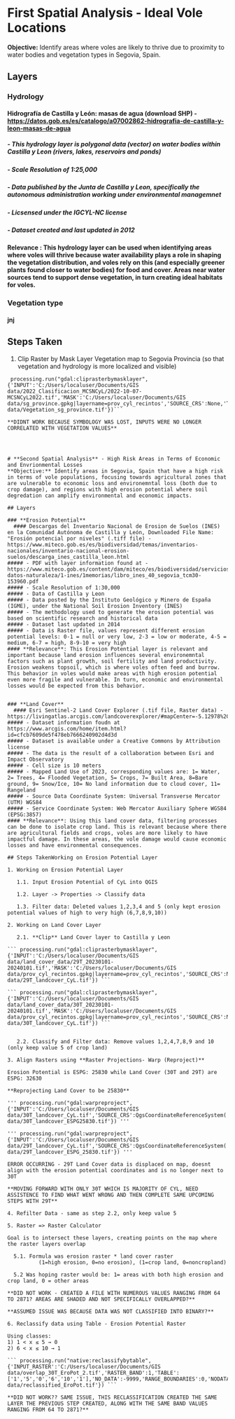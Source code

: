 # **First Spatial Analysis** - Ideal Vole Locations
**Objective:** Identify areas where voles are likely to thrive due to proximity to water bodies and vegetation types in Segovia, Spain.

## Layers

### Hydrology
  #### Hidrografía de Castilla y León: masas de agua (download SHP) - https://datos.gob.es/es/catalogo/a07002862-hidrografia-de-castilla-y-leon-masas-de-agua
##### - This hydrology layer is polygonal data (vector) on water bodies within Castilla y Leon (rivers, lakes, reservoirs and ponds)
##### - Scale Resolution of 1:25,000
##### - Data published by the Junta de Castilla y Leon, specifically the autonomous administration working under environmental managemnet
##### - Licsensed under the IGCYL-NC license
##### - Dataset created and last updated in 2012
#### **Relevance** : This hydrology layer can be used when identifying areas where voles will thrive because water availability plays a role in shaping the vegetation distribution, and voles rely on this (and especially greener plants found closer to water bodies) for food and cover. Areas near water sources tend to support dense vegetation, in turn creating ideal habitats for voles. 


### Vegetation type
#### jnj


## Steps Taken
1. Clip Raster by Mask Layer Vegetation map to Segovia Provincia (so that vegetation and hydrology is more localized and visible)

```
 processing.run("gdal:cliprasterbymasklayer", {'INPUT':'C:/Users/localuser/Documents/GIS data/2022_Clasificacion_MCSNCyL/2022-10-07-MCSNCyL2022.tif','MASK':'C:/Users/localuser/Documents/GIS data/sg_province.gpkg|layername=prov_cyl_recintos','SOURCE_CRS':None,'TARGET_CRS':None,'TARGET_EXTENT':None,'NODATA':None,'ALPHA_BAND':False,'CROP_TO_CUTLINE':True,'KEEP_RESOLUTION':False,'SET_RESOLUTION':False,'X_RESOLUTION':None,'Y_RESOLUTION':None,'MULTITHREADING':False,'OPTIONS':'','DATA_TYPE':0,'EXTRA':'','OUTPUT':'C:/Users/localuser/Documents/GIS data/Vegetation_sg_province.tif'})```

**DIDNT WORK BECAUSE SYMBOLOGY WAS LOST, INPUTS WERE NO LONGER CORRELATED WITH VEGETATION VALUES** 




# **Second Spatial Analysis** - High Risk Areas in Terms of Economic and Envrionmental Losses
**Objective:** Identify areas in Segovia, Spain that have a high risk in terms of vole populations, focusing towards agricultural zones that are vulnerable to economic loss and environemntal loss (both due to crop damage), and regions with high erosion potential where soil degredation can amplify environmental and economic impacts. 

## Layers

### **Erosion Potential** 
  #### Descargas del Inventario Nacional de Erosion de Suelos (INES) en la Comunidad Autónoma de Castilla y León, Downloaded File Name: "Erosión potencial por niveles" (.tiff file) - https://www.miteco.gob.es/es/biodiversidad/temas/inventarios-nacionales/inventario-nacional-erosion-suelos/descarga_ines_castilla_leon.html 
##### - PDF with layer information found at - https://www.miteco.gob.es/content/dam/miteco/es/biodiversidad/servicios/banco-datos-naturaleza/1-ines/1memorias/libro_ines_40_segovia_tcm30-153960.pdf 
##### - Scale Resolution of 1:30,000
##### - Data of Castilla y Leon
##### - Data posted by the Instituto Geológico y Minero de España (IGME), under the National Soil Erosion Inventory (INES)
##### - The methodology used to generate the erosion potential was based on scientific research and historical data
##### - Dataset last updated in 2014
##### - Data is Raster file, values represent different erosion potential levels: 0-1 = null or very low, 2-3 = low or moderate, 4-5 = medium, 6-7 = high, 8-9-10 = very high
#### **Relevance**: This Erosion Potential layer is relevant and important because land erosion influences several environemntal factors such as plant growth, soil fertility and land productivity. Erosion weakens topsoil, which is where voles often feed and burrow. This behavior in voles would make areas with high erosion potential even more fragile and vulnerable. In turn, economic and environmental losses would be expected from this behavior. 


### **Land Cover**
  #### Esri Sentinel-2 Land Cover Explorer (.tif file, Raster data) - https://livingatlas.arcgis.com/landcoverexplorer/#mapCenter=-5.12978%2C40.99605%2C5.9632000000000005&mode=step&timeExtent=2017%2C2021&renderingRule=0&year=2022
##### - Dataset information foudn at https://www.arcgis.com/home/item.html?id=cfcb7609de5f478eb7666240902d4d3d 
##### - Dataset is available under a Creative Commons by Attribution license
##### - The data is the result of a collaboration between Esri and Impact Observatory
##### - Cell size is 10 meters
##### - Mapped Land Use of 2023, corresponding values are: 1= Water, 2= Trees, 4= Flooded Vegetation, 5= Crops, 7= Built Area, 8=Bare ground, 9= Snow/Ice, 10= No land information due to cloud cover, 11= Rangeland 
##### - Source Data Coordinate System: Universal Transverse Mercator (UTM) WGS84
##### - Service Coordinate System: Web Mercator Auxiliary Sphere WGS84 (EPSG:3857)
#### **Relevance**: Using this land cover data, filtering processes can be done to isolate crop land. This is relevant because where there are agricultural fields and crops, voles are more likely to have impactful damage. In these areas, the vole damage would cause economic losses and have environmental consequences. 

## Steps TakenWorking on Erosion Potential Layer

1. Working on Erosion Potential Layer
   
   1.1. Input Erosion Potential of CyL into QGIS
   
   1.2. Layer -> Properties -> Classify data
   
   1.3. Filter data: Deleted values 1,2,3,4 and 5 (only kept erosion potential values of high to very high (6,7,8,9,10))
   
2. Working on Land Cover Layer
   
   2.1. **Clip** Land Cover layer to Castilla y Leon
   
``` processing.run("gdal:cliprasterbymasklayer", {'INPUT':'C:/Users/localuser/Documents/GIS data/land_cover_data/29T_20230101-20240101.tif','MASK':'C:/Users/localuser/Documents/GIS data/prov_cyl_recintos.gpkg|layername=prov_cyl_recintos','SOURCE_CRS':None,'TARGET_CRS':None,'TARGET_EXTENT':None,'NODATA':None,'ALPHA_BAND':False,'CROP_TO_CUTLINE':True,'KEEP_RESOLUTION':False,'SET_RESOLUTION':False,'X_RESOLUTION':None,'Y_RESOLUTION':None,'MULTITHREADING':False,'OPTIONS':'','DATA_TYPE':0,'EXTRA':'','OUTPUT':'C:/Users/localuser/Documents/GIS data/29T_landcover_CyL.tif'}) ```

``` processing.run("gdal:cliprasterbymasklayer", {'INPUT':'C:/Users/localuser/Documents/GIS data/land_cover_data/30T_20230101-20240101.tif','MASK':'C:/Users/localuser/Documents/GIS data/prov_cyl_recintos.gpkg|layername=prov_cyl_recintos','SOURCE_CRS':None,'TARGET_CRS':None,'TARGET_EXTENT':None,'NODATA':None,'ALPHA_BAND':False,'CROP_TO_CUTLINE':True,'KEEP_RESOLUTION':False,'SET_RESOLUTION':False,'X_RESOLUTION':None,'Y_RESOLUTION':None,'MULTITHREADING':False,'OPTIONS':'','DATA_TYPE':0,'EXTRA':'','OUTPUT':'C:/Users/localuser/Documents/GIS data/30T_landcover_CyL.tif'}) ```


   2.2. Classify and Filter data: Remove values 1,2,4,7,8,9 and 10 (only keep value 5 of crop land)
  
3. Align Rasters using **Raster Projections- Warp (Reproject)**

Erosion Potential is ESPG: 25830 while Land Cover (30T and 29T) are ESPG: 32630

**Reprojecting Land Cover to be 25830**

''' processing.run("gdal:warpreproject", {'INPUT':'C:/Users/localuser/Documents/GIS data/30T_landcover_CyL.tif','SOURCE_CRS':QgsCoordinateReferenceSystem('EPSG:25830'),'TARGET_CRS':None,'RESAMPLING':0,'NODATA':None,'TARGET_RESOLUTION':None,'OPTIONS':'','DATA_TYPE':0,'TARGET_EXTENT':None,'TARGET_EXTENT_CRS':None,'MULTITHREADING':False,'EXTRA':'','OUTPUT':'C:/Users/localuser/Documents/GIS data/30T_landcover_ESPG25830.tif'}) '''

''' processing.run("gdal:warpreproject", {'INPUT':'C:/Users/localuser/Documents/GIS data/29T_landcover_CyL.tif','SOURCE_CRS':QgsCoordinateReferenceSystem('EPSG:25830'),'TARGET_CRS':None,'RESAMPLING':0,'NODATA':None,'TARGET_RESOLUTION':None,'OPTIONS':'','DATA_TYPE':0,'TARGET_EXTENT':None,'TARGET_EXTENT_CRS':None,'MULTITHREADING':False,'EXTRA':'','OUTPUT':'C:/Users/localuser/Documents/GIS data/29T_landcover_ESPG_25830.tif'}) '''

ERROR OCCURRING - 29T Land Cover data is displaced on map, doesnt align with the erosion potential coordinates and is no longer next to 30T

**MOVING FORWARD WITH ONLY 30T WHICH IS MAJORITY OF CYL, NEED ASSISTENCE TO FIND WHAT WENT WRONG AND THEN COMPLETE SAME UPCOMING STEPS WITH 29T**

4. Refilter Data - same as step 2.2, only keep value 5

5. Raster => Raster Calculator 

Goal is to intersect these layers, creating points on the map where the raster layers overlap 

  5.1. Formula was erosion raster * land cover raster 
          (1=high erosion, 0=no erosion), (1=crop land, 0=noncropland)

  5.2 Was hoping raster would be: 1= areas with both high erosion and crop land, 0 = other areas 

**DID NOT WORK - CREATED A FILE WITH NUMEROUS VALUES RANGING FROM 64 TO 2871? AREAS ARE SHADED AND NOT SPECIFICALLY OVERLAPPED?**

**ASSUMED ISSUE WAS BECAUSE DATA WAS NOT CLASSIFIED INTO BINARY?**

6. Reclassify data using Table - Erosion Potential Raster

Using classes:
1) 1 < x ≤ 5 → 0
2) 6 < x ≤ 10 → 1

``` processing.run("native:reclassifybytable", {'INPUT_RASTER':'C:/Users/localuser/Documents/GIS data/overlap_30T_EroPot_2.tif','RASTER_BAND':1,'TABLE':['1','5','0','6','10','1'],'NO_DATA':-9999,'RANGE_BOUNDARIES':0,'NODATA_FOR_MISSING':False,'DATA_TYPE':5,'OUTPUT':'C:/Users/localuser/Documents/GIS data/reclassified_EroPot.tif'}) ```

**DID NOT WORK?? SAME ISSUE, THIS RECLASSIFICATION CREATED THE SAME LAYER THE PREVIOUS STEP CREATED, ALONG WITH THE SAME BAND VALUES RANGING FROM 64 TO 2871?**






